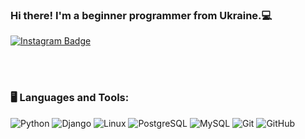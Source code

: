 ### Hi there! I'm a beginner programmer from Ukraine.💻

[![Instagram Badge](https://img.shields.io/badge/rezvindasha-purple?style=flat-square&logo=instagram&logoColor=white&color=gray&link=https://www.instagram.com/dariarezvin/)](https://www.instagram.com/dariarezvin/)


</br></br>
### 🖥️ Languages and Tools:

![Python](https://img.shields.io/badge/-Python-black?style=flat-square&logo=Python)
![Django](https://img.shields.io/badge/-Django-black?style=flat-square&logo=django)
![Linux](https://img.shields.io/badge/-Linux-black?style=flat-square&logo=linux)
![PostgreSQL](https://img.shields.io/badge/-PostgreSQL-black?style=flat-square&logo=postgresql)
![MySQL](https://img.shields.io/badge/-MySQL-black?style=flat-square&logo=mysql)
![Git](https://img.shields.io/badge/-Git-black?style=flat-square&logo=git)
![GitHub](https://img.shields.io/badge/-GitHub-black?style=flat-square&logo=github)
